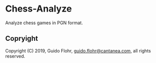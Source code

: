 # Chess-Analyze

Analyze chess games in PGN format.

## Copryight

Copyright (C) 2019, Guido Flohr, guido.flohr@cantanea.com, all rights reserved.